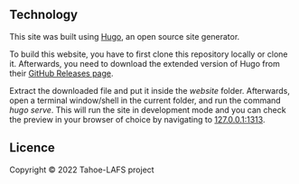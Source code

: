 ## Technology

This site was built using [Hugo](https://gohugo.io), an open source site generator.

To build this website, you have to first clone this repository locally or clone it. Afterwards, you need to download the extended version of Hugo from their [GitHub Releases page](https://github.com/gohugoio/hugo/releases).

Extract the downloaded file and put it inside the *website* folder. Afterwards, open a terminal window/shell in the current folder, and run the command *hugo serve*. This will run the site in development mode and you can check the preview in your browser of choice by navigating to [127.0.0.1:1313](localhost:1313). 

## Licence

Copyright © 2022 Tahoe-LAFS project
